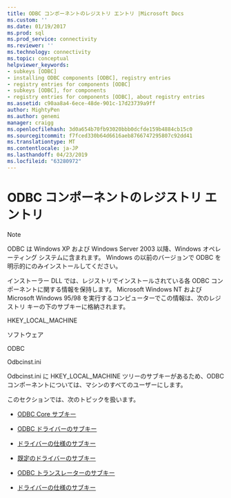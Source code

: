 ```yaml
---
title: ODBC コンポーネントのレジストリ エントリ |Microsoft Docs
ms.custom: ''
ms.date: 01/19/2017
ms.prod: sql
ms.prod_service: connectivity
ms.reviewer: ''
ms.technology: connectivity
ms.topic: conceptual
helpviewer_keywords:
- subkeys [ODBC]
- installing ODBC components [ODBC], registry entries
- registry entries for components [ODBC]
- subkeys [ODBC], for components
- registry entries for components [ODBC], about registry entries
ms.assetid: c90aa8a4-6ece-48de-901c-17d23739a9ff
author: MightyPen
ms.author: genemi
manager: craigg
ms.openlocfilehash: 3d0a654b70fb93020bbb0dcfde159b4884cb15c0
ms.sourcegitcommit: f7fced330b64d6616aeb8766747295807c92dd41
ms.translationtype: MT
ms.contentlocale: ja-JP
ms.lasthandoff: 04/23/2019
ms.locfileid: "63280972"
---
```

# <a name="registry-entries-for-odbc-components"></a>ODBC コンポーネントのレジストリ エントリ
> [!NOTE]  
>  ODBC は Windows XP および Windows Server 2003 以降、Windows オペレーティング システムに含まれます。 Windows の以前のバージョンで ODBC を明示的にのみインストールしてください。  
  
 インストーラー DLL では、レジストリでインストールされている各 ODBC コンポーネントに関する情報を保持します。 Microsoft Windows NT および Microsoft Windows 95/98 を実行するコンピューターでこの情報は、次のレジストリ キーの下のサブキーに格納されます。  
  
 HKEY_LOCAL_MACHINE  
  
 ソフトウェア  
  
 ODBC  
  
 Odbcinst.ini  
  
 Odbcinst.ini に HKEY_LOCAL_MACHINE ツリーのサブキーがあるため、ODBC コンポーネントについては、マシンのすべてのユーザーにします。  
  
 このセクションでは、次のトピックを扱います。  
  
-   [ODBC Core サブキー](../../../odbc/reference/install/odbc-core-subkey.md)  
  
-   [ODBC ドライバーのサブキー](../../../odbc/reference/install/odbc-drivers-subkey.md)  
  
-   [ドライバーの仕様のサブキー](../../../odbc/reference/install/driver-specification-subkeys.md)  
  
-   [既定のドライバーのサブキー](../../../odbc/reference/install/default-driver-subkey.md)  
  
-   [ODBC トランスレーターのサブキー](../../../odbc/reference/install/odbc-translators-subkey.md)  
  
-   [ドライバーの仕様のサブキー](../../../odbc/reference/install/translator-specification-subkeys.md)
